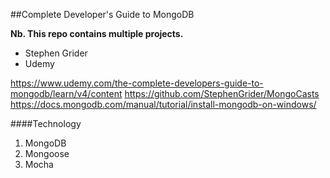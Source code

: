 ##Complete Developer's Guide to MongoDB 

**Nb. This repo contains multiple projects.**

- Stephen Grider
- Udemy 

https://www.udemy.com/the-complete-developers-guide-to-mongodb/learn/v4/content 
https://github.com/StephenGrider/MongoCasts 
https://docs.mongodb.com/manual/tutorial/install-mongodb-on-windows/ 

####Technology 
1. MongoDB 
2. Mongoose 
3. Mocha  
